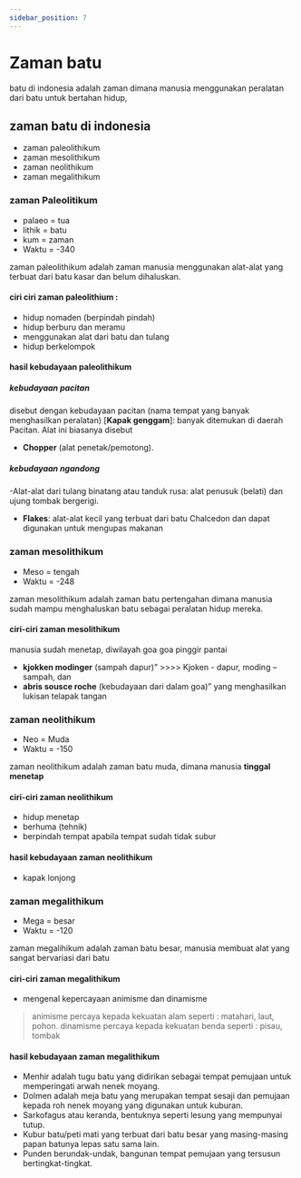 ```yaml
---
sidebar_position: 7
---
```

# Zaman batu
batu di indonesia adalah zaman dimana manusia menggunakan peralatan dari batu untuk bertahan hidup,

## zaman batu di indonesia
- zaman paleolithikum
- zaman mesolithikum
- zaman neolithikum
- zaman megalithikum

### zaman Paleolitikum
- palaeo = tua
- lithik = batu
- kum = zaman
- Waktu = -340

zaman paleolithikum adalah zaman manusia menggunakan alat-alat yang terbuat dari batu kasar dan belum dihaluskan.

#### ciri ciri zaman paleolithium :
- hidup nomaden (berpindah pindah)
- hidup berburu dan meramu
- menggunakan alat dari batu dan tulang
- hidup berkelompok

#### hasil kebudayaan paleolithikum
##### kebudayaan pacitan
disebut dengan kebudayaan pacitan (nama tempat yang banyak menghasilkan peralatan)
[**Kapak genggam**]: banyak ditemukan di daerah Pacitan. Alat ini biasanya disebut
- **Chopper** (alat penetak/pemotong).
##### kebudayaan ngandong
-Alat-alat dari tulang binatang atau tanduk rusa: alat penusuk (belati) dan ujung tombak bergerigi.
- **Flakes**: alat-alat kecil yang terbuat dari batu Chalcedon dan dapat digunakan untuk mengupas makanan

### zaman mesolithikum
- Meso = tengah
- Waktu = -248

zaman mesolithikum adalah zaman batu pertengahan dimana manusia sudah mampu menghaluskan batu sebagai peralatan hidup mereka.

#### ciri-ciri zaman mesolithikum
manusia sudah menetap, diwilayah goa goa pinggir pantai
- **kjokken modinger** (sampah dapur)” >>>> Kjoken - dapur, moding – sampah, dan
- **abris sousce roche** (kebudayaan dari dalam goa)” yang menghasilkan lukisan telapak tangan

### zaman neolithikum
- Neo = Muda
- Waktu = -150

zaman neolithikum adalah zaman batu muda, dimana manusia **tinggal menetap**

#### ciri-ciri zaman neolithikum
- hidup menetap
- berhuma (tehnik)
- berpindah tempat apabila tempat sudah tidak subur

#### hasil kebudayaan zaman neolithikum
- kapak lonjong

### zaman megalithikum
- Mega = besar
- Waktu = -120

zaman megalihikum adalah zaman batu besar, manusia membuat alat yang sangat bervariasi dari batu

#### ciri-ciri zaman megalithikum
- mengenal kepercayaan animisme dan dinamisme

>animisme percaya kepada kekuatan alam seperti : matahari, laut, pohon.
>dinamisme percaya kepada kekuatan benda seperti : pisau, tombak

#### hasil kebudayaan zaman megalithikum
- Menhir adalah tugu batu yang didirikan sebagai tempat pemujaan untuk memperingati arwah nenek moyang.
- Dolmen adalah meja batu yang merupakan tempat sesaji dan pemujaan kepada roh nenek moyang yang digunakan untuk kuburan.
- Sarkofagus atau keranda, bentuknya seperti lesung yang mempunyai tutup.
- Kubur batu/peti mati yang terbuat dari batu besar yang masing-masing papan batunya lepas satu sama lain.
- Punden berundak-undak, bangunan tempat pemujaan yang tersusun bertingkat-tingkat.
